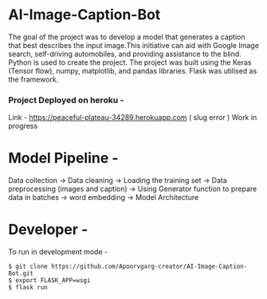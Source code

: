 # AI-Image-Caption-Bot
The goal of the project was to develop a model that generates a caption that best describes the input image.This initiative can aid with Google Image search, self-driving automobiles, and providing assistance to the blind. Python is used to create the project. The project was built using the Keras (Tensor flow), numpy, matplotlib, and pandas libraries. Flask was utilised as the framework.

### Project Deployed on heroku -
Link - https://peaceful-plateau-34289.herokuapp.com   ( slug error ) Work in progress

# Model Pipeline -
Data collection -> Data cleaning -> Loading the training set -> Data preprocessing (images and caption) -> Using Generator function to prepare data in batches ->
word embedding -> Model Architecture

# Developer -
To run in development mode -
```
$ git clone https://github.com/Apoorvgarg-creator/AI-Image-Caption-Bot.git
$ export FLASK_APP=wsgi
$ flask run
```

